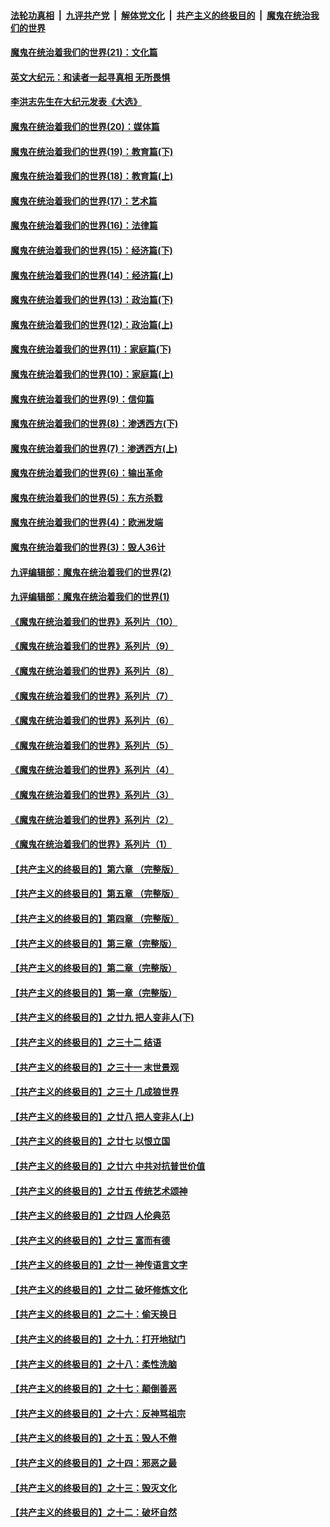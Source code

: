 ####  [法轮功真相](../../../../basic/blob/master/README.md?t=01141501) &nbsp;|&nbsp; [九评共产党](../../../../9ping.md/blob/master/README.md?t=01141501) &nbsp;|&nbsp; [解体党文化](../../../../jtdwh.md/blob/master/README.md?t=01141501)  &nbsp;|&nbsp; [共产主义的终极目的](../../../../gczydzjmd.md/blob/master/README.md?t=01141501) &nbsp;|&nbsp; [魔鬼在统治我们的世界](../../../../mgztzwmdsj.md/blob/master/README.md?t=01141501) 

#### [魔鬼在统治着我们的世界(21)：文化篇](../pages/nsc422/n10597706.md?t=01141501) 

#### [英文大纪元：和读者一起寻真相 无所畏惧](../pages/nsc422/n12542027.md?t=01141501) 

#### [李洪志先生在大纪元发表《大选》](../pages/nsc422/n12534746.md?t=01141501) 

#### [魔鬼在统治着我们的世界(20)：媒体篇](../pages/nsc422/n10586579.md?t=01141501) 

#### [魔鬼在统治着我们的世界(19)：教育篇(下)](../pages/nsc422/n10564808.md?t=01141501) 

#### [魔鬼在统治着我们的世界(18)：教育篇(上)](../pages/nsc422/n10526970.md?t=01141501) 

#### [魔鬼在统治着我们的世界(17)：艺术篇](../pages/nsc422/n10499093.md?t=01141501) 

#### [魔鬼在统治着我们的世界(16)：法律篇](../pages/nsc422/n10485969.md?t=01141501) 

#### [魔鬼在统治着我们的世界(15)：经济篇(下)](../pages/nsc422/n10469975.md?t=01141501) 

#### [魔鬼在统治着我们的世界(14)：经济篇(上)](../pages/nsc422/n10457370.md?t=01141501) 

#### [魔鬼在统治着我们的世界(13)：政治篇(下)](../pages/nsc422/n10448270.md?t=01141501) 

#### [魔鬼在统治着我们的世界(12)：政治篇(上)](../pages/nsc422/n10444576.md?t=01141501) 

#### [魔鬼在统治着我们的世界(11)：家庭篇(下)](../pages/nsc422/n10440961.md?t=01141501) 

#### [魔鬼在统治着我们的世界(10)：家庭篇(上)](../pages/nsc422/n10435448.md?t=01141501) 

#### [魔鬼在统治着我们的世界(9)：信仰篇](../pages/nsc422/n10432159.md?t=01141501) 

#### [魔鬼在统治着我们的世界(8)：渗透西方(下)](../pages/nsc422/n10429603.md?t=01141501) 

#### [魔鬼在统治着我们的世界(7)：渗透西方(上)](../pages/nsc422/n10426013.md?t=01141501) 

#### [魔鬼在统治着我们的世界(6)：输出革命](../pages/nsc422/n10421536.md?t=01141501) 

#### [魔鬼在统治着我们的世界(5)：东方杀戮](../pages/nsc422/n10417707.md?t=01141501) 

#### [魔鬼在统治着我们的世界(4)：欧洲发端](../pages/nsc422/n10414890.md?t=01141501) 

#### [魔鬼在统治着我们的世界(3)：毁人36计](../pages/nsc422/n10411583.md?t=01141501) 

#### [九评编辑部：魔鬼在统治着我们的世界(2)](../pages/nsc422/n10410036.md?t=01141501) 

#### [九评编辑部：魔鬼在统治着我们的世界(1)](../pages/nsc422/n10406825.md?t=01141501) 

#### [《魔鬼在统治着我们的世界》系列片（10）](../pages/nsc422/n12292670.md?t=01141501) 

#### [《魔鬼在统治着我们的世界》系列片（9）](../pages/nsc422/n12290859.md?t=01141501) 

#### [《魔鬼在统治着我们的世界》系列片（8）](../pages/nsc422/n12287445.md?t=01141501) 

#### [《魔鬼在统治着我们的世界》系列片（7）](../pages/nsc422/n12283425.md?t=01141501) 

#### [《魔鬼在统治着我们的世界》系列片（6）](../pages/nsc422/n12282314.md?t=01141501) 

#### [《魔鬼在统治着我们的世界》系列片（5）](../pages/nsc422/n12281419.md?t=01141501) 

#### [《魔鬼在统治着我们的世界》系列片（4）](../pages/nsc422/n12274024.md?t=01141501) 

#### [《魔鬼在统治着我们的世界》系列片（3）](../pages/nsc422/n12271322.md?t=01141501) 

#### [《魔鬼在统治着我们的世界》系列片（2）](../pages/nsc422/n12269049.md?t=01141501) 

#### [《魔鬼在统治着我们的世界》系列片（1）](../pages/nsc422/n12267575.md?t=01141501) 

#### [【共产主义的终极目的】第六章 （完整版）](../pages/nsc422/n11428913.md?t=01141501) 

#### [【共产主义的终极目的】第五章 （完整版）](../pages/nsc422/n11428912.md?t=01141501) 

#### [【共产主义的终极目的】第四章 （完整版）](../pages/nsc422/n11428907.md?t=01141501) 

#### [【共产主义的终极目的】第三章（完整版）](../pages/nsc422/n11428848.md?t=01141501) 

#### [【共产主义的终极目的】第二章（完整版）](../pages/nsc422/n11428831.md?t=01141501) 

#### [【共产主义的终极目的】第一章（完整版）](../pages/nsc422/n11417651.md?t=01141501) 

#### [【共产主义的终极目的】之廿九 把人变非人(下)](../pages/nsc422/n11344140.md?t=01141501) 

#### [【共产主义的终极目的】之三十二 结语](../pages/nsc422/n11360535.md?t=01141501) 

#### [【共产主义的终极目的】之三十一 末世景观](../pages/nsc422/n11351129.md?t=01141501) 

#### [【共产主义的终极目的】之三十 几成狼世界](../pages/nsc422/n11348280.md?t=01141501) 

#### [【共产主义的终极目的】之廿八 把人变非人(上)](../pages/nsc422/n11340492.md?t=01141501) 

#### [【共产主义的终极目的】之廿七 以恨立国](../pages/nsc422/n11336944.md?t=01141501) 

#### [【共产主义的终极目的】之廿六 中共对抗普世价值](../pages/nsc422/n11324785.md?t=01141501) 

#### [【共产主义的终极目的】之廿五 传统艺术颂神](../pages/nsc422/n11296396.md?t=01141501) 

#### [【共产主义的终极目的】之廿四 人伦典范](../pages/nsc422/n11296397.md?t=01141501) 

#### [【共产主义的终极目的】之廿三 富而有德](../pages/nsc422/n11283598.md?t=01141501) 

#### [【共产主义的终极目的】之廿一 神传语言文字](../pages/nsc422/n11263265.md?t=01141501) 

#### [【共产主义的终极目的】之廿二 破坏修炼文化](../pages/nsc422/n11245728.md?t=01141501) 

#### [【共产主义的终极目的】之二十：偷天换日](../pages/nsc422/n11238846.md?t=01141501) 

#### [【共产主义的终极目的】之十九：打开地狱门](../pages/nsc422/n11206376.md?t=01141501) 

#### [【共产主义的终极目的】之十八：柔性洗脑](../pages/nsc422/n11199994.md?t=01141501) 

#### [【共产主义的终极目的】之十七：颠倒善恶](../pages/nsc422/n11179782.md?t=01141501) 

#### [【共产主义的终极目的】之十六：反神骂祖宗](../pages/nsc422/n11166798.md?t=01141501) 

#### [【共产主义的终极目的】之十五：毁人不倦](../pages/nsc422/n11166792.md?t=01141501) 

#### [【共产主义的终极目的】之十四：邪恶之最](../pages/nsc422/n11150249.md?t=01141501) 

#### [【共产主义的终极目的】之十三：毁灭文化](../pages/nsc422/n11135227.md?t=01141501) 

#### [【共产主义的终极目的】之十二：破坏自然](../pages/nsc422/n11135214.md?t=01141501) 

